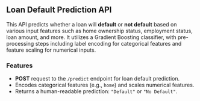 ## Loan Default Prediction API

This API predicts whether a loan will **default** or **not default** based on various input features such as home ownership status, employment status, loan amount, and more. It utilizes a Gradient Boosting classifier, with pre-processing steps including label encoding for categorical features and feature scaling for numerical inputs.

### Features

- **POST** request to the `/predict` endpoint for loan default prediction.
- Encodes categorical features (e.g., `home`) and scales numerical features.
- Returns a human-readable prediction: `"Default"` or `"No Default"`.
